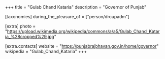 +++
title = "Gulab Chand Kataria"
description = "Governor of Punjab"

[taxonomies]
during_the_pleasure_of = ["person/droupadm"]

[extra]
photo = "https://upload.wikimedia.org/wikipedia/commons/a/a5/Gulab_Chand_Kataria_%28cropped%29.jpg"

[extra.contacts]
website = "https://punjabrajbhavan.gov.in/home/governor"
wikipedia = "Gulab_Chand_Kataria"
+++